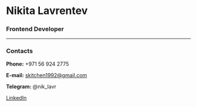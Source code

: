 

# Nikita Lavrentev



### Frontend Developer

****

### Contacts

**Phone:** +971 56 924 2775

**E-mail:** skitchen1992@gmail.com

**Telegram:** @nik_lavr

[LinkedIn](https://www.linkedin.com/in/nikitalavrentev/ "Linkedin")



